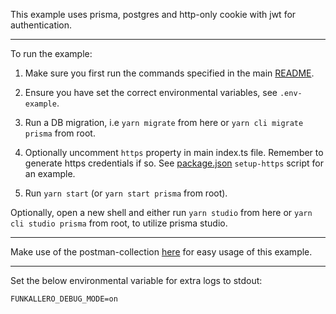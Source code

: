 This example uses prisma, postgres and http-only cookie with jwt for authentication.

---

To run the example:

1. Make sure you first run the commands specified in the main [README](https://github.com/Lindeneg/funkallero/tree/master).

2. Ensure you have set the correct environmental variables, see `.env-example`.

3. Run a DB migration, i.e `yarn migrate` from here or `yarn cli migrate prisma` from root.

4. Optionally uncomment `https` property in main index.ts file. Remember to generate https credentials if so. See [package.json](./package.json) `setup-https` script for an example.

5. Run `yarn start` (or `yarn start prisma` from root).

Optionally, open a new shell and either run `yarn studio` from here or `yarn cli studio prisma` from root, to utilize prisma studio.

---

Make use of the postman-collection [here](./postman) for easy usage of this example.

---

Set the below environmental variable for extra logs to stdout:

`FUNKALLERO_DEBUG_MODE=on`
